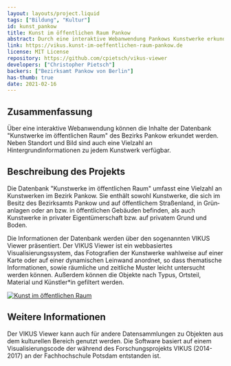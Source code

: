 ```yaml
---
layout: layouts/project.liquid
tags: ["Bildung", "Kultur"]
id: kunst_pankow
title: Kunst im öffentlichen Raum Pankow
abstract: Durch eine interaktive Webanwendung Pankows Kunstwerke erkunden
link: https://vikus.kunst-im-oeffentlichen-raum-pankow.de
license: MIT License
repository: https://github.com/cpietsch/vikus-viewer
developers: ["Christopher Pietsch"]
backers: ["Bezirksamt Pankow von Berlin"]
has-thumb: true
date: 2021-02-16
---
```


## Zusammenfassung

Über eine interaktive Webanwendung können die Inhalte der Datenbank "Kunstwerke im öffentlichen Raum" des Bezirks Pankow erkundet werden. Neben Standort und Bild sind auch eine Vielzahl an Hintergrundinformationen zu jedem Kunstwerk verfügbar.

## Beschreibung des Projekts

Die Datenbank "Kunstwerke im öffentlichen Raum" umfasst eine Vielzahl an Kunstwerken im Bezirk Pankow. Sie enthält sowohl Kunstwerke, die sich im Besitz des Bezirksamts Pankow und auf öffentlichem Straßen­land, in Grün­anlagen oder an bzw. in öffentlichen Gebäuden befinden, als auch Kunstwerke in privater Eigentümer­schaft bzw. auf privatem Grund und Boden.

Die Informationen der Datenbank werden über den sogenannten VIKUS Viewer präsentiert.
Der VIKUS Viewer ist ein webbasiertes Visualisierungssystem, das Fotografien der Kunstwerke wahlweise auf einer Karte oder auf einer dynamischen Leinwand anordnet, so dass thematische Informationen, sowie räumliche und zeitliche Muster leicht untersucht werden können. Außerdem können die Objekte nach Typus, Ortsteil, Material und Künstler\*in gefiltert werden.

[![Kunst im öffentlichen Raum](/assets/images/projects/kunst_pankow_map.png)](https://vikus.kunst-im-oeffentlichen-raum-pankow.de)

## Weitere Informationen

Der VIKUS Viewer kann auch für andere Datensammlungen zu Objekten aus dem kulturellen Bereich genutzt werden.
Die Software basiert auf einem Visualisierungscode der während des Forschungsprojekts VIKUS (2014-2017) an der Fachhochschule Potsdam entstanden ist.
